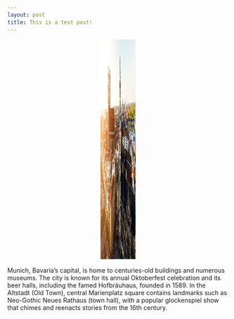 ```yaml
---
layout: post
title: This is a test post!
---
```




<p align="center"> 
<img src="/img/munich.jpg" width="80" height="500" alt="munich">
</p>

Munich, Bavaria’s capital, is home to centuries-old buildings and numerous museums. The city is known for its annual Oktoberfest celebration and its beer halls, including the famed Hofbräuhaus, founded in 1589. In the Altstadt (Old Town), central Marienplatz square contains landmarks such as Neo-Gothic Neues Rathaus (town hall), with a popular glockenspiel show that chimes and reenacts stories from the 16th century.